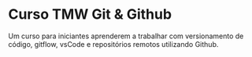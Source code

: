 # Curso TMW Git & Github
Um curso para iniciantes aprenderem a trabalhar com versionamento de código, gitflow, vsCode e repositórios remotos utilizando Github.